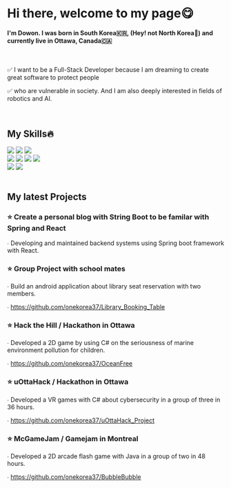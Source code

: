 
<body>
  <h1>Hi there, welcome to my page😋</h1>
  <h4>I'm Dowon. I was born in South Korea🇰🇷, (Hey! not North Korea👻) and currently live in Ottawa, Canada🇨🇦</h4>
  <br>
  <section id="introduce">
    <p>✅ I want to be a Full-Stack Developer because I am dreaming to create great software to protect people</p>
    <p>✅ who are vulnerable in society. And I am also deeply interested in fields of robotics and AI.</p>
  </section>
  
  <br> 
  <section id="skills">
    <h2>My Skills🔥</h2>
        <img src="https://img.shields.io/badge/Java-007396?style=for-the-badge&logo=OpenJDK&logoColor=white"/>
        <img src="https://img.shields.io/badge/Spring-green?style=for-the-badge&logo=Spring"/>
        <img src="https://img.shields.io/badge/Spring Boot-441231?style=for-the-badge&logo=Spring Boot"/> <br>
        <img src="https://img.shields.io/badge/javascript-yellow?style=for-the-badge&logo=javascript&logoColor=white"/>
        <img src="https://img.shields.io/badge/HTML5-red?style=for-the-badge&logo=HTML5&logoColor=white"/>
        <img src="https://img.shields.io/badge/CSS3-E14872?style=for-the-badge&logo=CSS3"/>
        <img src="https://img.shields.io/badge/react-444444?style=for-the-badge&logo=react"/><br>
        <img src="https://img.shields.io/badge/MySQL-3DBAB6?style=for-the-badge&logo=MySQL"/> 
        <img src="https://img.shields.io/badge/PostgreSQL-364634?style=for-the-badge&logo=PostgreSQL"/>
  </section>
  
  <br>
  <section id="projects">
    <h2>My latest Projects</h2>
      <h3>⭐️ Create a personal blog with String Boot to be familar with Spring and React</h3>
      <p>∙ Developing and maintained backend systems using Spring boot framework with React.</p>
      <p></p>
      <h3>⭐️ Group Project with school mates</h3>
      <p>∙ Build an android application about library seat reservation with two members.</p>
      ∙ <a href="https://github.com/onekorea37/Library_Booking_Table">https://github.com/onekorea37/Library_Booking_Table</a>
      <p></p>
      <h3>⭐️ Hack the Hill / Hackathon in Ottawa</h3>
      <p>∙ Developed a 2D game by using C# on the seriousness of marine environment pollution for children.</p>
      ∙ <a href="https://github.com/onekorea37/OceanFree">https://github.com/onekorea37/OceanFree</a>
      <p></p>
      <h3>⭐️ uOttaHack / Hackathon in Ottawa</h3>
      <p>∙ Developed a VR games with C# about cybersecurity in a group of three in 36 hours.</p>
      ∙ <a href="https://github.com/onekorea37/uOttaHack_Project">https://github.com/onekorea37/uOttaHack_Project</a>
      <p></p>
      <h3>⭐️ McGameJam / Gamejam in Montreal</h3>
      <p>∙ Developed a 2D arcade flash game with Java in a group of two in 48 hours.</p>
      ∙ <a href="https://github.com/onekorea37/BubbleBubble">https://github.com/onekorea37/BubbleBubble</a>
  
  </section>
</body>


